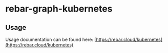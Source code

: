 
# rebar-graph-kubernetes

## Usage

Usage documentation can be found here: [https://rebar.cloud/kubernetes](https://rebar.cloud/kubernetes)